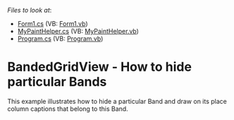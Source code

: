 <!-- default file list -->
*Files to look at*:

* [Form1.cs](./CS/BandedGridViewHideBands/Form1.cs) (VB: [Form1.vb](./VB/BandedGridViewHideBands/Form1.vb))
* [MyPaintHelper.cs](./CS/BandedGridViewHideBands/MyPaintHelper.cs) (VB: [MyPaintHelper.vb](./VB/BandedGridViewHideBands/MyPaintHelper.vb))
* [Program.cs](./CS/BandedGridViewHideBands/Program.cs) (VB: [Program.vb](./VB/BandedGridViewHideBands/Program.vb))
<!-- default file list end -->
# BandedGridView - How to hide particular Bands


<p>This example illustrates how to hide a particular Band and draw on its place column captions that belong to this Band.</p>

<br/>


